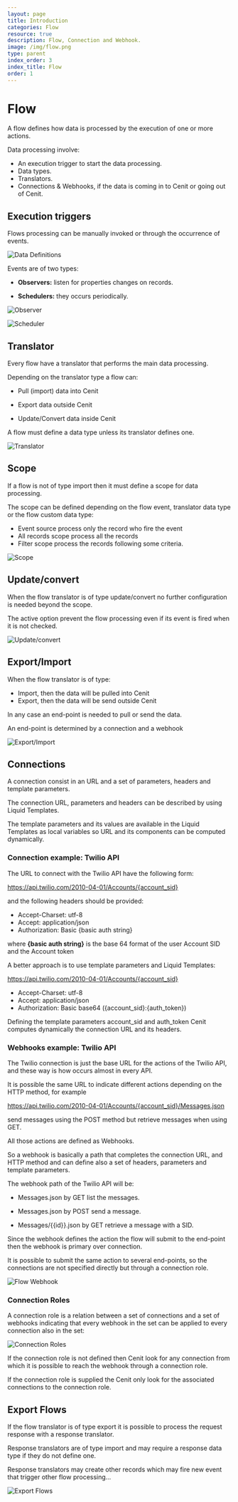 ```yaml
---
layout: page
title: Introduction
categories: Flow
resource: true
description: Flow, Connection and Webhook.
image: /img/flow.png
type: parent
index_order: 3
index_title: Flow
order: 1
---
```


# Flow

A flow defines how data is processed by the execution of one or more actions.

Data processing involve:

 * An execution trigger to start the data processing.
 * Data types.
 * Translators.
 * Connections & Webhooks, if the data is coming in to Cenit or going out of Cenit.

## Execution triggers

Flows processing can be manually invoked or through the occurrence of events.

![Data Definitions]({{site.baseurl}}/img/flow/trigger.png)

Events are of two types:

 * **Observers:** listen for properties changes on records.

 * **Schedulers:** they occurs periodically.
 
 ![Observer]({{site.baseurl}}/img/flow/observer.png)
 
 ![Scheduler]({{site.baseurl}}/img/flow/scheduler.png)

## Translator 
 
 Every flow have a translator that performs the main data processing.
    
 Depending on the translator type a flow can:
    
   * Pull (import) data into Cenit
   
   * Export data outside Cenit
   
   * Update/Convert data inside Cenit
    
 A flow must define a data type unless its translator defines one.
  
   ![Translator]({{site.baseurl}}/img/flow/flow.png)
   
## Scope
 
 If a flow is not of type import then it must define a scope for data processing.
 
 The scope can be defined depending on the flow event, translator data type or the flow custom data type:
 
  * Event source process only the record who fire the event
  * All records scope process all the records
  * Filter scope process the records following some criteria.
  
  ![Scope]({{site.baseurl}}/img/flow/scope.png) 

## Update/convert
  
  When the flow translator is of type update/convert no further configuration is needed beyond the scope.
  
  The active option prevent the flow processing even if its event is fired when it is not checked.
  
  ![Update/convert]({{site.baseurl}}/img/flow/update-convert.png) 
  
## Export/Import
  
  When the flow translator is of type:
  
   * Import, then the data will be pulled into Cenit
   * Export, then the data will be send outside Cenit
  
  In any case an end-point is needed to pull or send the data.
  
  An end-point is determined by a connection and a webhook
  
  ![Export/Import]({{site.baseurl}}/img/flow/imp-exp.png) 
  
## Connections

A connection consist in an URL and a set of parameters, headers and template parameters.

The connection URL, parameters and headers can be described by using Liquid Templates.

The template parameters and its values are available in the Liquid Templates as local variables so URL and its components can be computed dynamically.

### Connection example: Twilio API

The URL to connect with the Twilio API have the following form:

https://api.twilio.com/2010-04-01/Accounts/{account_sid}

and the following headers should be provided:

 * Accept-Charset: utf-8
 * Accept: application/json
 * Authorization: Basic {basic auth string}

where **{basic auth string}** is the base 64 format of the user Account SID and the Account token

A better approach is to use template parameters and Liquid Templates:

https://api.twilio.com/2010-04-01/Accounts/{account_sid}

 * Accept-Charset: utf-8
 * Accept: application/json
 * Authorization: Basic base64 ({account_sid}:{auth_token})

Defining the template parameters account_sid and auth_token Cenit computes dynamically the connection URL and its headers.

### Webhooks example: Twilio API

The Twilio connection is just the base URL for the actions of the Twilio API, and these way is how occurs almost in every API.

It is possible the same URL to indicate different actions depending on the HTTP method, for example

https://api.twilio.com/2010-04-01/Accounts/{account_sid}/Messages.json

send messages using the POST method but retrieve messages when using GET.

All those actions are defined as Webhooks.

So a webhook is basically a path that completes the connection URL, and HTTP method and can define also a set of headers, parameters and template parameters.

The webhook path of the Twilio API will be:

 * Messages.json by GET list the messages.

 * Messages.json by POST send a message.

 * Messages/{{id}}.json by GET retrieve a message with a SID.
 
 Since the webhook defines the action the flow will submit to the end-point then the webhook is primary over connection.
 
 It is possible to submit the same action to several end-points, so the connections are not specified directly but through a connection role.

  ![Flow Webhook]({{site.baseurl}}/img/flow/webhook.png)
  
### Connection Roles

A connection role is a relation between a set of connections and a set of webhooks indicating that every webhook in the set can be applied to every connection also in the set:

 ![Connection Roles]({{site.baseurl}}/img/flow/conn_rol.png)
 
If the connection role is not defined then Cenit look for any connection from which it is possible to reach the webhook through a connection role.

If the connection role is supplied the Cenit only look for the associated connections to the connection role.

## Export Flows

If the flow translator is of type export it is possible to process the request response with a response translator.

Response translators are of type import and may require a response data type if they do not define one.

Response translators may create other records which may fire new event that trigger other flow processing…

 ![Export Flows]({{site.baseurl}}/img/flow/export.png)




